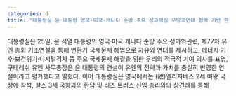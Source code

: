 ```yaml
---
categories: d
title: "대통령실 윤 대통령 영국·미국·캐나다 순방 주요 성과핵심 우방국연대 협력 기반 한층 강화"
---
```

대통령실은 25일, 윤 석열 대통령의 영국·미국·캐나다 순방 주요 성과와관련, 제77차 유엔 총회 기조연설을 통해 변환기 국제문제 해법으로 자유와 연대를 제시하고, 에너지·기후·보건위기·디지털격차 등 주요 국제문제 해결을 위한 우리의 적극적 기여 의사를 표명, 구테레쉬 유엔 사무총장은 윤 대통령의 연설이 유엔의 전략과 가치를 충실히 반영한 연설이라고 평가했다고 밝혔다.																이어 대통령실은 영국에서는 (故)엘리자베스 2세 여왕 국장에 참석, 찰스 3세 국왕과의 환담 및 리즈 트러스 신임 총리와의 상견례를 통해